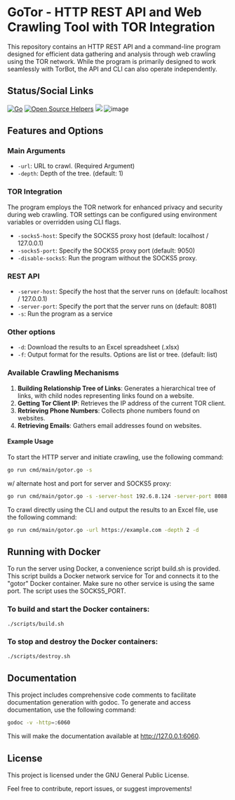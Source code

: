 # GoTor - HTTP REST API and Web Crawling Tool with TOR Integration

This repository contains an HTTP REST API and a command-line program designed for efficient data gathering and analysis through web crawling using the TOR network. While the program is primarily designed to work seamlessly with TorBot, the API and CLI can also operate independently.

## Status/Social Links
[![Go](https://github.com/DedSecInside/gotor/actions/workflows/go.yml/badge.svg)](https://github.com/DedSecInside/gotor/actions/workflows/go.yml)
[![Open Source Helpers](https://www.codetriage.com/kingakeem/gotor/badges/users.svg)](https://www.codetriage.com/kingakeem/gotor)
[![](https://img.shields.io/badge/Made%20with-Go-blue.svg?style=flat-square)]()
![image](https://github.com/DedSecInside/gotor/assets/13573860/9705fcbf-055c-4024-9f36-1bd4bea71442)

## Features and Options

### Main Arguments
* `-url`: URL to crawl. (Required Argument)
* `-depth`: Depth of the tree. (default: 1)

### TOR Integration
The program employs the TOR network for enhanced privacy and security during web crawling. TOR settings can be configured using environment variables or overridden using CLI flags.

* `-socks5-host`: Specify the SOCKS5 proxy host (default: localhost / 127.0.0.1)
* `-socks5-port`: Specify the SOCKS5 proxy port (default: 9050)
* `-disable-socks5`: Run the program without the SOCKS5 proxy. 

### REST API
* `-server-host`: Specify the host that the server runs on (default: localhost / 127.0.0.1)
* `-server-port`: Specify the port that the server runs on (default: 8081)
* `-s`: Run the program as a service

### Other options
* `-d`: Download the results to an Excel spreadsheet (.xlsx)
* `-f`: Output format for the results. Options are list or tree. (default: list)

### Available Crawling Mechanisms
1. **Building Relationship Tree of Links**: Generates a hierarchical tree of links, with child nodes representing links found on a website.
2. **Getting Tor Client IP**: Retrieves the IP address of the current TOR client.
3. **Retrieving Phone Numbers**: Collects phone numbers found on websites.
4. **Retrieving Emails**: Gathers email addresses found on websites.

#### Example Usage
To start the HTTP server and initiate crawling, use the following command:
```bash
go run cmd/main/gotor.go -s
```

w/ alternate host and port for server and SOCKS5 proxy:
```bash
go run cmd/main/gotor.go -s -server-host 192.6.8.124 -server-port 8088 -socks5-host 127.0.0.1 -socks5-port 9051
```

To crawl directly using the CLI and output the results to an Excel file, use the following command:
```bash
go run cmd/main/gotor.go -url https://example.com -depth 2 -d
```

## Running with Docker
To run the server using Docker, a convenience script build.sh is provided. This script builds a Docker network service for Tor and connects it to the "gotor" Docker container.
Make sure no other service is using the same port. The script uses the SOCKS5_PORT.

### To build and start the Docker containers:
```bash
./scripts/build.sh
```
### To stop and destroy the Docker containers:
```bash
./scripts/destroy.sh
```
## Documentation
This project includes comprehensive code comments to facilitate documentation generation with godoc. To generate and access documentation, use the following command:

```bash
godoc -v -http=:6060
```
This will make the documentation available at http://127.0.0.1:6060.

## License
This project is licensed under the GNU General Public License.

Feel free to contribute, report issues, or suggest improvements!
